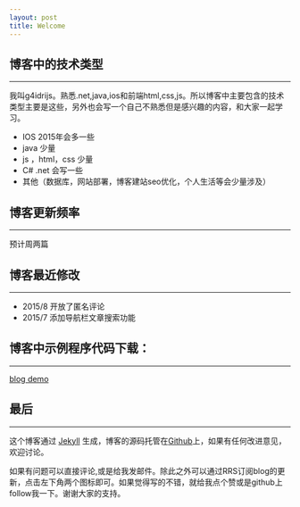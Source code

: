 ```yaml
---
layout: post
title: Welcome
---
```




## 博客中的技术类型
---
我叫g4idrijs。熟悉.net,java,ios和前端html,css,js。所以博客中主要包含的技术类型主要是这些，另外也会写一个自己不熟悉但是感兴趣的内容，和大家一起学习。

-   IOS 2015年会多一些
-   java 少量
-   js ，html，css 少量
-   C# .net 会写一些
-   其他（数据库，网站部署，博客建站seo优化，个人生活等会少量涉及）




## 博客更新频率
---

预计周两篇



## 博客最近修改
---

-   2015/8 开放了匿名评论
-   2015/7 添加导航栏文章搜索功能

## 博客中示例程序代码下载：
---

[blog demo](https://github.com/g4idrijs/demo)

## 最后
---
这个博客通过 [Jekyll](http://jekyllrb.com/) 生成，博客的源码托管在[Github](https://github.com/g4idrijs/g4idrijs.github.io)上，如果有任何改进意见，欢迎讨论。

如果有问题可以直接评论,或是给我发邮件。除此之外可以通过RRS订阅blog的更新，点击左下角两个图标即可。如果觉得写的不错，就给我点个赞或是github上follow我一下。谢谢大家的支持。